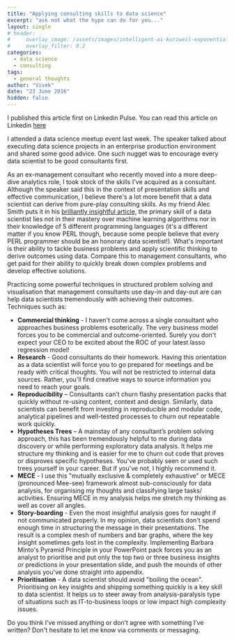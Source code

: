 ```yaml
---
title: "Applying consulting skills to data science"
excerpt: "ask not what the hype can do for you..."
layout: single
# header:
#     overlay_image: /assets/images/intelligent-ai-kurzweil-exponential.jpg
#     overlay_filter: 0.2
categories:
  - data science
  - consulting
tags:
  - general thoughts
author: "Vivek"
date: "23 June 2016"
hidden: false
---
```


I published this article first on Linkedin Pulse. You can read this  article on Linkedin [here](https://www.linkedin.com/pulse/applying-consulting-skills-data-science-vivek-bharadwaj/)

I attended a data science meetup event last week. The speaker talked about executing data science projects in an enterprise production environment and shared some good advice. One such nugget was to encourage every data scientist to be good consultants first. 

As an ex-management consultant who recently moved into a more deep-dive analytics role, I took stock of the skills I've acquired as a consultant. Although the speaker said this in the context of presentation skills and effective communication, I believe there's a lot more benefit that a data scientist can derive from pure-play consulting skills. As my friend Alec Smith puts it in his [brilliantly insightful article](https://www.experfy.com/blog/how-to-become-a-data-scientist-part-1-3), the primary skill of a data scientist lies not in their mastery over machine learning algorithms nor in their knowledge of 5 different programming languages (it's a different matter if you know PERL though, because some people believe that every PERL programmer should be an honorary data scientist!). What's important is their ability to tackle business problems and apply scientific thinking to derive outcomes using data. Compare this to management consultants, who get paid for their ability to quickly break down complex problems and develop effective solutions. 

Practicing some powerful techniques in structured problem solving and visualisation that management consultants use day-in and day-out are can help data scientists tremendously with achieving their outcomes. Techniques such as:

- **Commercial thinking** - I haven't come across a single consultant who approaches business problems esoterically. The very business model forces you to be commercial and outcome-oriented. Surely you don't expect your CEO to be excited about the ROC of your latest lasso regression model!
- **Research** - Good consultants do their homework. Having this orientation as a data scientist will force you to go prepared for meetings and be ready with critical thoughts. You will not be restricted to internal data sources. Rather, you'll find creative ways to source information you need to reach your goals. 
- **Reproducibility** – Consultants can’t churn flashy presentation packs that quickly without re-using content, context and design. Similarly, data scientists can benefit from investing in reproducible and modular code, analytical pipelines and well-tested processes to churn out repeatable work quickly.
- **Hypotheses Trees** – A mainstay of any consultant’s problem solving approach, this has been tremendously helpful to me during data discovery or while performing exploratory data analysis. It helps me structure my thinking and is easier for me to churn out code that proves or disproves specific hypotheses. You've probably seen or used such trees yourself in your career. But if you've not, I highly recommend it.
- **MECE** - I use this "mutually exclusive & completely exhaustive" or MECE (pronounced Mee-see) framework almost sub-consciously for data analysis, for organising my thoughts and classifying large tasks/ activities. Ensuring MECE in my analysis helps me stretch my thinking as well as cover all angles. 
- **Story-boarding** - Even the most insightful analysis goes for naught if not communicated properly. In my opinion, data scientists don't spend enough time in structuring the message in their presentations. The result is a complex mesh of numbers and bar graphs, where the key insight sometimes gets lost in the complexity. Implementing Barbara Minto's Pyramid Principle in your PowerPoint pack forces you as an analyst to prioritise and put only the top two or three business insights or predictions in your presentation slide, and push the mounds of other analysis you've done straight into appendix. 
- **Prioritisation** - A data scientist should avoid "boiling the ocean". Prioritising on key insights and shipping something quickly is a key skill to data scientist. It helps us to steer away from analysis-paralysis type of situations such as IT-to-business loops or low impact high complexity issues. 

Do you think I’ve missed anything or don’t agree with something I’ve written? Don't hesitate to let me know via comments or messaging.